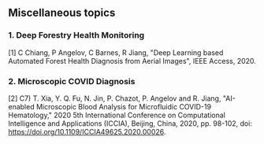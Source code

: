 ## Miscellaneous topics

### 1. Deep Forestry Health Monitoring
[1] C Chiang, P Angelov, C Barnes, R Jiang, "Deep Learning based Automated Forest Health Diagnosis from Aerial Images",
IEEE Access, 2020.

### 2. Microscopic COVID Diagnosis
[2] C7)	T. Xia, Y. Q. Fu, N. Jin, P. Chazot, P. Angelov and R. Jiang, "AI-enabled Microscopic Blood Analysis for Microfluidic COVID-19 Hematology," 2020 5th International Conference on Computational Intelligence and Applications (ICCIA), Beijing, China, 2020, pp. 98-102, doi: https://doi.org/10.1109/ICCIA49625.2020.00026.

###

###
